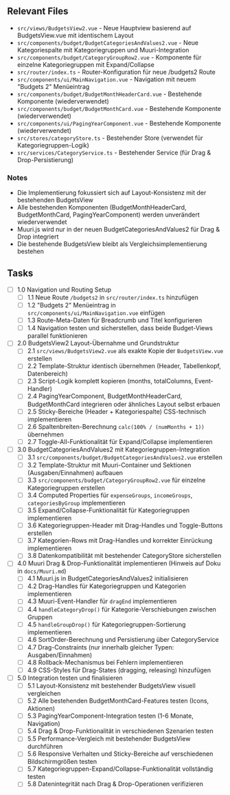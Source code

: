 ## Relevant Files

- `src/views/BudgetsView2.vue` - Neue Hauptview basierend auf BudgetsView.vue mit identischem Layout
- `src/components/budget/BudgetCategoriesAndValues2.vue` - Neue Kategoriespalte mit Kategoriegruppen und Muuri-Integration
- `src/components/budget/CategoryGroupRow2.vue` - Komponente für einzelne Kategoriegruppen mit Expand/Collapse
- `src/router/index.ts` - Router-Konfiguration für neue /budgets2 Route
- `src/components/ui/MainNavigation.vue` - Navigation mit neuem "Budgets 2" Menüeintrag
- `src/components/budget/BudgetMonthHeaderCard.vue` - Bestehende Komponente (wiederverwendet)
- `src/components/budget/BudgetMonthCard.vue` - Bestehende Komponente (wiederverwendet)
- `src/components/ui/PagingYearComponent.vue` - Bestehende Komponente (wiederverwendet)
- `src/stores/categoryStore.ts` - Bestehender Store (verwendet für Kategoriegruppen-Logik)
- `src/services/CategoryService.ts` - Bestehender Service (für Drag & Drop-Persistierung)

### Notes

- Die Implementierung fokussiert sich auf Layout-Konsistenz mit der bestehenden BudgetsView
- Alle bestehenden Komponenten (BudgetMonthHeaderCard, BudgetMonthCard, PagingYearComponent) werden unverändert wiederverwendet
- Muuri.js wird nur in der neuen BudgetCategoriesAndValues2 für Drag & Drop integriert
- Die bestehende BudgetsView bleibt als Vergleichsimplementierung bestehen

## Tasks

- [ ] 1.0 Navigation und Routing Setup
  - [ ] 1.1 Neue Route `/budgets2` in `src/router/index.ts` hinzufügen
  - [ ] 1.2 "Budgets 2" Menüeintrag in `src/components/ui/MainNavigation.vue` einfügen
  - [ ] 1.3 Route-Meta-Daten für Breadcrumb und Titel konfigurieren
  - [ ] 1.4 Navigation testen und sicherstellen, dass beide Budget-Views parallel funktionieren

- [ ] 2.0 BudgetsView2 Layout-Übernahme und Grundstruktur
  - [ ] 2.1 `src/views/BudgetsView2.vue` als exakte Kopie der `BudgetsView.vue` erstellen
  - [ ] 2.2 Template-Struktur identisch übernehmen (Header, Tabellenkopf, Datenbereich)
  - [ ] 2.3 Script-Logik komplett kopieren (months, totalColumns, Event-Handler)
  - [ ] 2.4 PagingYearComponent, BudgetMonthHeaderCard, BudgetMonthCard integrieren oder ähnliches Layout selbst erbauen
  - [ ] 2.5 Sticky-Bereiche (Header + Kategoriespalte) CSS-technisch implementieren
  - [ ] 2.6 Spaltenbreiten-Berechnung `calc(100% / (numMonths + 1))` übernehmen
  - [ ] 2.7 Toggle-All-Funktionalität für Expand/Collapse implementieren

- [ ] 3.0 BudgetCategoriesAndValues2 mit Kategoriegruppen-Integration
  - [ ] 3.1 `src/components/budget/BudgetCategoriesAndValues2.vue` erstellen
  - [ ] 3.2 Template-Struktur mit Muuri-Container und Sektionen (Ausgaben/Einnahmen) aufbauen
  - [ ] 3.3 `src/components/budget/CategoryGroupRow2.vue` für einzelne Kategoriegruppen erstellen
  - [ ] 3.4 Computed Properties für `expenseGroups`, `incomeGroups`, `categoriesByGroup` implementieren
  - [ ] 3.5 Expand/Collapse-Funktionalität für Kategoriegruppen implementieren
  - [ ] 3.6 Kategoriegruppen-Header mit Drag-Handles und Toggle-Buttons erstellen
  - [ ] 3.7 Kategorien-Rows mit Drag-Handles und korrekter Einrückung implementieren
  - [ ] 3.8 Datenkompatibilität mit bestehender CategoryStore sicherstellen

- [ ] 4.0 Muuri Drag & Drop-Funktionalität implementieren (Hinweis auf Doku in `docs/Muuri.md`)
  - [ ] 4.1 Muuri.js in BudgetCategoriesAndValues2 initialisieren
  - [ ] 4.2 Drag-Handles für Kategoriegruppen und Kategorien implementieren
  - [ ] 4.3 Muuri-Event-Handler für `dragEnd` implementieren
  - [ ] 4.4 `handleCategoryDrop()` für Kategorie-Verschiebungen zwischen Gruppen
  - [ ] 4.5 `handleGroupDrop()` für Kategoriegruppen-Sortierung implementieren
  - [ ] 4.6 SortOrder-Berechnung und Persistierung über CategoryService
  - [ ] 4.7 Drag-Constraints (nur innerhalb gleicher Typen: Ausgaben/Einnahmen)
  - [ ] 4.8 Rollback-Mechanismus bei Fehlern implementieren
  - [ ] 4.9 CSS-Styles für Drag-States (dragging, releasing) hinzufügen

- [ ] 5.0 Integration testen und finalisieren
  - [ ] 5.1 Layout-Konsistenz mit bestehender BudgetsView visuell vergleichen
  - [ ] 5.2 Alle bestehenden BudgetMonthCard-Features testen (Icons, Aktionen)
  - [ ] 5.3 PagingYearComponent-Integration testen (1-6 Monate, Navigation)
  - [ ] 5.4 Drag & Drop-Funktionalität in verschiedenen Szenarien testen
  - [ ] 5.5 Performance-Vergleich mit bestehender BudgetsView durchführen
  - [ ] 5.6 Responsive Verhalten und Sticky-Bereiche auf verschiedenen Bildschirmgrößen testen
  - [ ] 5.7 Kategoriegruppen-Expand/Collapse-Funktionalität vollständig testen
  - [ ] 5.8 Datenintegrität nach Drag & Drop-Operationen verifizieren
